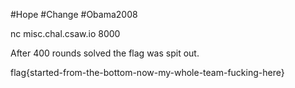 #Hope #Change #Obama2008

nc misc.chal.csaw.io 8000

After 400 rounds solved the flag was spit out.

flag{started-from-the-bottom-now-my-whole-team-fucking-here}
